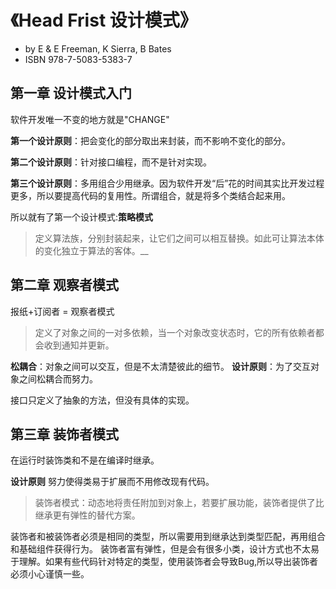 # 《Head Frist 设计模式》
* by E & E Freeman, K Sierra, B Bates
* ISBN 978-7-5083-5383-7

## 第一章 设计模式入门

软件开发唯一不变的地方就是"CHANGE"

**第一个设计原则**：把会变化的部分取出来封装，而不影响不变化的部分。

**第二个设计原则**：针对接口编程，而不是针对实现。

**第三个设计原则**：多用组合少用继承。因为软件开发“后”花的时间其实比开发过程更多，所以要提高代码的复用性。所谓组合，就是将多个类结合起来用。

所以就有了第一个设计模式:**策略模式**
>定义算法族，分别封装起来，让它们之间可以相互替换。如此可让算法本体的变化独立于算法的客体。__

## 第二章 观察者模式

报纸+订阅者 = 观察者模式
>定义了对象之间的一对多依赖，当一个对象改变状态时，它的所有依赖者都会收到通知并更新。

**松耦合**：对象之间可以交互，但是不太清楚彼此的细节。
**设计原则**：为了交互对象之间松耦合而努力。

接口只定义了抽象的方法，但没有具体的实现。

## 第三章 装饰者模式
在运行时装饰类和不是在编译时继承。

**设计原则** 努力使得类易于扩展而不用修改现有代码。
>装饰者模式：动态地将责任附加到对象上，若要扩展功能，装饰者提供了比继承更有弹性的替代方案。

装饰者和被装饰者必须是相同的类型，所以需要用到继承达到类型匹配，再用组合和基础组件获得行为。
装饰者富有弹性，但是会有很多小类，设计方式也不太易于理解。如果有些代码针对特定的类型，使用装饰者会导致Bug,所以导出装饰者必须小心谨慎一些。




